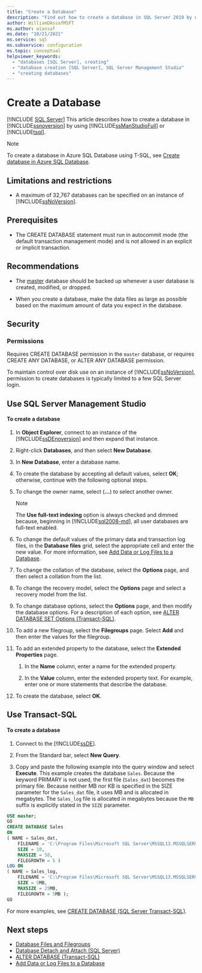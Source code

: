 ```yaml
---
title: "Create a Database"
description: "Find out how to create a database in SQL Server 2019 by using SQL Server Management Studio or Transact-SQL. View recommendations for the procedure."
author: WilliamDAssafMSFT
ms.author: wiassaf
ms.date: "10/21/2021"
ms.service: sql
ms.subservice: configuration
ms.topic: conceptual
helpviewer_keywords:
  - "databases [SQL Server], creating"
  - "database creation [SQL Server], SQL Server Management Studio"
  - "creating databases"
---
```

# Create a Database
 [!INCLUDE [SQL Server](../../includes/applies-to-version/sqlserver.md)]
  This article describes how to create a database in [!INCLUDE[ssnoversion](../../includes/ssnoversion-md.md)] by using [!INCLUDE[ssManStudioFull](../../includes/ssmanstudiofull-md.md)] or [!INCLUDE[tsql](../../includes/tsql-md.md)].  

> [!NOTE]
> To create a database in Azure SQL Database using T-SQL, see [Create database in Azure SQL Database](../../t-sql/statements/create-database-transact-sql.md).
  
##  <a name="Restrictions"></a> Limitations and restrictions  
  
-   A maximum of 32,767 databases can be specified on an instance of [!INCLUDE[ssNoVersion](../../includes/ssnoversion-md.md)].  
  
##  <a name="Prerequisites"></a> Prerequisites  
  
-   The CREATE DATABASE statement must run in autocommit mode (the default transaction management mode) and is not allowed in an explicit or implicit transaction.  
  
##  <a name="Recommendations"></a> Recommendations  
  
-   The [master](../../relational-databases/databases/master-database.md) database should be backed up whenever a user database is created, modified, or dropped.  
  
-   When you create a database, make the data files as large as possible based on the maximum amount of data you expect in the database.  
  
##  <a name="Security"></a> Security  
  
###  <a name="Permissions"></a> Permissions  
 Requires CREATE DATABASE permission in the `master` database, or requires CREATE ANY DATABASE, or ALTER ANY DATABASE permission.  
  
 To maintain control over disk use on an instance of [!INCLUDE[ssNoVersion](../../includes/ssnoversion-md.md)], permission to create databases is typically limited to a few SQL Server login.  
  
##  <a name="SSMSProcedure"></a> Use SQL Server Management Studio  
  
#### To create a database  
  
1.  In **Object Explorer**, connect to an instance of the [!INCLUDE[ssDEnoversion](../../includes/ssdenoversion-md.md)] and then expand that instance.  
  
2.  Right-click **Databases**, and then select **New Database**.  
  
3.  In **New Database**, enter a database name.  
  
4.  To create the database by accepting all default values, select **OK**; otherwise, continue with the following optional steps.  
  
5.  To change the owner name, select (**...**) to select another owner.  
  
    > [!NOTE]  
    >  The **Use full-text indexing** option is always checked and dimmed because, beginning in [!INCLUDE[sql2008-md](../../includes/sql2008-md.md)], all user databases are full-text enabled.  
  
6.  To change the default values of the primary data and transaction log files, in the **Database files** grid, select the appropriate cell and enter the new value. For more information, see [Add Data or Log Files to a Database](../../relational-databases/databases/add-data-or-log-files-to-a-database.md).  
  
7.  To change the collation of the database, select the **Options** page, and then select a collation from the list.  
  
8.  To change the recovery model, select the **Options** page and select a recovery model from the list.  
  
9. To change database options, select the **Options** page, and then modify the database options. For a description of each option, see [ALTER DATABASE SET Options &#40;Transact-SQL&#41;](../../t-sql/statements/alter-database-transact-sql-set-options.md).  
  
10. To add a new filegroup, select the **Filegroups** page. Select **Add** and then enter the values for the filegroup.  
  
11. To add an extended property to the database, select the **Extended Properties** page.  
  
    1.  In the **Name** column, enter a name for the extended property.  
  
    2.  In the **Value** column, enter the extended property text. For example, enter one or more statements that describe the database.  
  
12. To create the database, select **OK**.  
  
##  <a name="TsqlProcedure"></a> Use Transact-SQL  
  
#### To create a database  
  
1.  Connect to the [!INCLUDE[ssDE](../../includes/ssde-md.md)].  
  
2.  From the Standard bar, select **New Query**.  
  
3.  Copy and paste the following example into the query window and select **Execute**. This example creates the database `Sales`. Because the keyword PRIMARY is not used, the first file (`Sales_dat`) becomes the primary file. Because neither MB nor KB is specified in the SIZE parameter for the `Sales_dat` file, it uses MB and is allocated in megabytes. The `Sales_log` file is allocated in megabytes because the `MB` suffix is explicitly stated in the `SIZE` parameter.  
  
```sql  
USE master;  
GO  
CREATE DATABASE Sales  
ON   
( NAME = Sales_dat,  
    FILENAME = 'C:\Program Files\Microsoft SQL Server\MSSQL13.MSSQLSERVER\MSSQL\DATA\saledat.mdf',  
    SIZE = 10,  
    MAXSIZE = 50,  
    FILEGROWTH = 5 )  
LOG ON  
( NAME = Sales_log,  
    FILENAME = 'C:\Program Files\Microsoft SQL Server\MSSQL13.MSSQLSERVER\MSSQL\DATA\salelog.ldf',  
    SIZE = 5MB,  
    MAXSIZE = 25MB,  
    FILEGROWTH = 5MB );  
GO  
```  
  
 For more examples, see [CREATE DATABASE &#40;SQL Server Transact-SQL&#41;](../../t-sql/statements/create-database-transact-sql.md).  
  
## Next steps

 - [Database Files and Filegroups](../../relational-databases/databases/database-files-and-filegroups.md)   
 - [Database Detach and Attach &#40;SQL Server&#41;](../../relational-databases/databases/database-detach-and-attach-sql-server.md)   
 - [ALTER DATABASE &#40;Transact-SQL&#41;](../../t-sql/statements/alter-database-transact-sql.md)   
 - [Add Data or Log Files to a Database](../../relational-databases/databases/add-data-or-log-files-to-a-database.md)  
  
